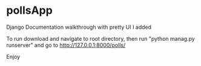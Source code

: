 # pollsApp
Django Documentation walkthrough with pretty UI I added

To run download and navigate to root directory, then run "python manag.py runserver" and go to http://127.0.0.1:8000/polls/

Enjoy
